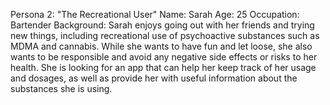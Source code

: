 Persona 2: "The Recreational User"
Name: Sarah
Age: 25
Occupation: Bartender
Background: Sarah enjoys going out with her friends and trying new things, including recreational use of psychoactive substances such as MDMA and cannabis. While she wants to have fun and let loose, she also wants to be responsible and avoid any negative side effects or risks to her health. She is looking for an app that can help her keep track of her usage and dosages, as well as provide her with useful information about the substances she is using.
